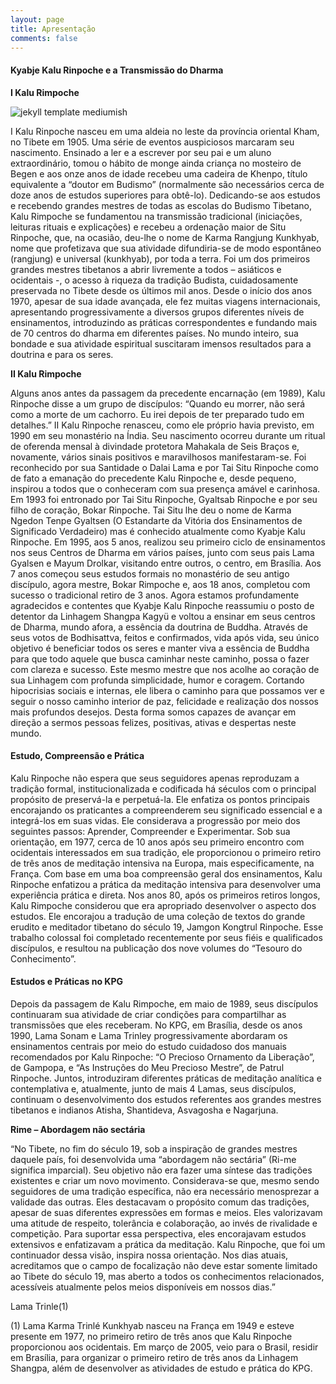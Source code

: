 ```yaml
---
layout: page
title: Apresentação
comments: false
---
```



#### Kyabje Kalu Rinpoche e a Transmissão do Dharma

**I Kalu Rimpoche**

![jekyll template mediumish]({{site.baseurl}}/assets/images/theme1.jpg)

I Kalu Rinpoche nasceu em uma aldeia no leste da província oriental Kham, no Tibete em 1905. Uma série de eventos auspiciosos marcaram seu nascimento. Ensinado a ler e a escrever por seu pai e um aluno extraordinário, tomou o hábito de monge ainda criança no mosteiro de Begen e aos onze anos de idade recebeu uma cadeira de Khenpo, título equivalente a “doutor em Budismo” (normalmente são necessários cerca de doze anos de estudos superiores para obtê-lo). Dedicando-se aos estudos e recebendo grandes mestres de todas as escolas do Budismo Tibetano, Kalu Rimpoche se fundamentou na transmissão tradicional (iniciações, leituras rituais e explicações) e recebeu a ordenação maior de Situ Rinpoche, que, na ocasião, deu-lhe o nome de Karma Rangjung Kunkhyab, nome que profetizava que sua atividade difundiria-se de modo espontâneo (rangjung) e universal (kunkhyab), por toda a terra.
Foi um dos primeiros grandes mestres tibetanos a abrir livremente a todos – asiáticos e ocidentais -, o acesso à riqueza da tradição Budista, cuidadosamente preservada no Tibete desde os últimos mil anos. Desde o início dos anos 1970, apesar de sua idade avançada, ele fez muitas viagens internacionais, apresentando progressivamente a diversos grupos diferentes níveis de ensinamentos, introduzindo as práticas correspondentes e fundando mais de 70 centros do dharma em diferentes países. No mundo inteiro, sua bondade e sua atividade espiritual suscitaram imensos resultados para a doutrina e para os seres.
    
**II Kalu Rimpoche**

Alguns anos antes da passagem da precedente encarnação (em 1989), Kalu Rinpoche disse a um grupo de discípulos: “Quando eu morrer, não será como a morte de um cachorro. Eu irei depois de ter preparado tudo em detalhes.”
II Kalu Rinpoche renasceu, como ele próprio havia previsto, em 1990 em seu monastério na Índia. Seu nascimento ocorreu durante um ritual de oferenda mensal à divindade protetora Mahakala de Seis Braços e, novamente, vários sinais positivos e maravilhosos manifestaram-se.
Foi reconhecido por sua Santidade o Dalai Lama e por Tai Situ Rinpoche como de fato a emanação do precedente Kalu Rinpoche e, desde pequeno, inspirou a todos que o conheceram com sua presença amável e carinhosa.
Em 1993 foi entronado por Tai Situ Rinpoche, Gyaltsab Rinpoche e por seu filho de coração, Bokar Rinpoche. Tai Situ lhe deu o nome de Karma Ngedon Tenpe Gyaltsen (O Estandarte da Vitória dos Ensinamentos de Significado Verdadeiro) mas é conhecido atualmente como Kyabje Kalu Rinpoche. Em 1995, aos 5 anos, realizou seu primeiro ciclo de ensinamentos nos seus Centros de Dharma em vários países, junto com seus pais Lama Gyalsen e Mayum Drolkar, visitando entre outros, o centro, em Brasília. Aos 7 anos começou seus estudos formais no monastério de seu antigo discípulo, agora mestre, Bokar Rimpoche e, aos 18 anos, completou com sucesso o tradicional retiro de 3 anos.
Agora estamos profundamente agradecidos e contentes que Kyabje Kalu Rinpoche reassumiu o posto de detentor da Linhagem Shangpa Kagyü e voltou a ensinar em seus centros de Dharma, mundo afora, a essência da doutrina de Buddha. Através de seus votos de Bodhisattva, feitos e confirmados, vida após vida, seu único objetivo é beneficiar todos os seres e manter viva a essência de Buddha para que todo aquele que busca caminhar neste caminho, possa o fazer com clareza e sucesso.
Este mesmo mestre que nos acolhe ao coração de sua Linhagem com profunda simplicidade, humor e coragem. Cortando hipocrisias sociais e internas, ele libera o caminho para que possamos ver e seguir o nosso caminho interior de paz, felicidade e realização dos nossos mais profundos desejos. Desta forma somos capazes de avançar em direção a sermos pessoas felizes, positivas, ativas e despertas neste mundo.

#### Estudo, Compreensão e Prática

Kalu Rinpoche não espera que seus seguidores apenas reproduzam a tradição formal, institucionalizada e codificada há séculos com o principal propósito de preservá-la e perpetuá-la. Ele enfatiza os pontos principais encorajando os praticantes a compreenderem seu significado essencial e a integrá-los em suas vidas. Ele considerava a progressão por meio dos seguintes passos: Aprender, Compreender e Experimentar.
Sob sua orientação, em 1977, cerca de 10 anos após seu primeiro encontro com ocidentais interessados em sua tradição, ele proporcionou o primeiro retiro de três anos de meditação intensiva na Europa, mais especificamente, na França. Com base em uma boa compreensão geral dos ensinamentos, Kalu Rinpoche enfatizou a prática da meditação intensiva para desenvolver uma experiência prática e direta.
Nos anos 80, após os primeiros retiros longos, Kalu Rimpoche considerou que era apropriado desenvolver o aspecto dos estudos. Ele encorajou a tradução de uma coleção de textos do grande erudito e meditador tibetano do século 19, Jamgon Kongtrul Rinpoche. Esse trabalho colossal foi completado recentemente por seus fiéis e qualificados discípulos, e resultou na publicação dos nove volumes do “Tesouro do Conhecimento”.

#### Estudos e Práticas no KPG

Depois da passagem de Kalu Rimpoche, em maio de 1989, seus discípulos continuaram sua atividade de criar condições para compartilhar as transmissões que eles receberam. No KPG, em Brasília, desde os anos 1990, Lama Sonam e Lama Trinley progressivamente abordaram os ensinamentos centrais por meio do estudo cuidadoso dos manuais recomendados por Kalu Rinpoche: “O Precioso Ornamento da Liberação”, de Gampopa, e “As Instruções do Meu Precioso Mestre”, de Patrul Rinpoche. Juntos, introduziram diferentes práticas de meditação analítica e contemplativa e, atualmente, junto de mais 4 Lamas, seus discípulos, continuam o desenvolvimento dos estudos referentes aos grandes mestres tibetanos e indianos Atisha, Shantideva, Asvagosha e Nagarjuna.

**Rime – Abordagem não sectária**

“No Tibete, no fim do século 19, sob a inspiração de grandes mestres daquele país, foi desenvolvida uma “abordagem não sectária” (Ri-me significa imparcial). Seu objetivo não era fazer uma síntese das tradições existentes e criar um novo movimento. Considerava-se que, mesmo sendo seguidores de uma tradição específica, não era necessário menosprezar a validade das outras. Eles destacavam o propósito comum das tradições, apesar de suas diferentes expressões em formas e meios. Eles valorizavam uma atitude de respeito, tolerância e colaboração, ao invés de rivalidade e competição. Para suportar essa perspectiva, eles encorajavam estudos extensivos e enfatizavam a prática da meditação.
Kalu Rinpoche, que foi um continuador dessa visão, inspira nossa orientação. Nos dias atuais, acreditamos que o campo de focalização não deve estar somente limitado ao Tibete do século 19, mas aberto a todos os conhecimentos relacionados, acessíveis atualmente pelos meios disponíveis em nossos dias.”

Lama Trinle(1)

(1) Lama Karma Trinlé Kunkhyab nasceu na França em 1949 e esteve presente em 1977, no primeiro retiro de três anos que Kalu Rinpoche proporcionou aos ocidentais. Em março de 2005, veio para o Brasil, residir em Brasília, para organizar o primeiro retiro de três anos da Linhagem Shangpa, além de desenvolver as atividades de estudo e prática do KPG.

